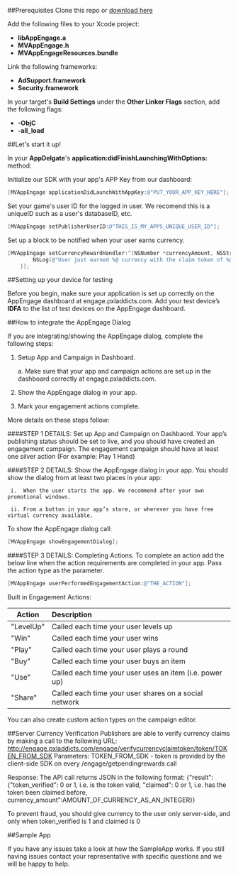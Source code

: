 ##Prerequisites
Clone this repo or [download here](https://github.com/midversestudios/AppEngage/archive/master.zip)

Add the following files to your Xcode project:
+ **libAppEngage.a** 
+ **MVAppEngage.h**
+ **MVAppEngageResources.bundle**


Link the following frameworks:
+ **AdSupport.framework**  
+ **Security.framework**
 


In your target's **Build Settings** under the **Other Linker Flags** section, add the following flags:
+ **-ObjC**
+ **-all_load**

##Let's start it up!




In your **AppDelgate**'s **application:didFinishLaunchingWithOptions:** method:

Initialize our SDK with your app's APP Key from our dashboard: 
```objective-c
[MVAppEngage applicationDidLaunchWithAppKey:@"PUT_YOUR_APP_KEY_HERE"];
```

Set your game's user ID for the logged in user.  We recomend this is a uniqueID such as a user's databaseID, etc.
```objective-c
[MVAppEngage setPublisherUserID:@"THIS_IS_MY_APPS_UNIQUE_USER_ID"];
```

Set up a block to be notified when your user earns currency.
```objective-c
[MVAppEngage setCurrencyRewardHandler:^(NSNumber *currencyAmount, NSString *currencyClaimToken){
        NSLog(@"User just earned %@ currency with the claim token of %@", currencyAmount, currencyClaimToken);
    }];
```

##Setting up your device for testing 

Before you begin, make sure your application is set up correctly on the AppEngage dashboard at engage.pxladdicts.com. Add your test device’s **IDFA** to the list of test devices on the AppEngage dashboard. 


##How to integrate the AppEngage Dialog

If you are integrating/showing the AppEngage dialog, complete the following steps:

1.	Setup App and Campaign in Dashboard.

	a.	Make sure that your app and campaign actions are set up in the dashboard correctly at engage.pxladdicts.com.
	
2.	Show the AppEngage dialog in your app.

3.	Mark your engagement actions complete.


More details on these steps follow:

####STEP 1 DETAILS: Set up App and Campaign on Dashbaord.
Your app’s publishing status should be set to live, and you should have created an engagement campaign.  The engagement campaign should have at least one silver action (For example: Play 1 Hand)

####STEP 2 DETAILS: Show the AppEngage dialog in your app.
You should show the dialog from at least two places in your app:

     i.  When the user starts the app. We recommend after your own promotional windows.
     
     ii. From a button in your app’s store, or wherever you have free virtual currency available.


To show the AppEngage dialog call:
```objective-c
[MVAppEngage showEngagementDialog];
```

####STEP 3 DETAILS: Completing Actions.
To complete an action add the below line when the action requirements are completed in your app. Pass the action type as the parameter.

```objective-c
[MVAppEngage userPerformedEngagementAction:@"THE_ACTION"];
```

	
Built in Engagement Actions:

| Action        | Description   |
| ------------- |:------------- |
| "LevelUp"     | Called each time your user levels up |
| "Win"      | Called each time your user wins      |
| "Play" |  Called each time your user plays a round      |
| "Buy" | Called each time your user buys an item      |
| "Use" | Called each time your user uses an item (i.e. power up)     |
| "Share" | Called each time your user shares on a social network     |

You can also create custom action types on the campaign editor.


##Server Currency Verification
Publishers are able to verify currency claims by making a call to the following URL:
	http://engage.pxladdicts.com/engage/verifycurrencyclaimtoken/token/TOKEN_FROM_SDK
	Parameters:
	TOKEN_FROM_SDK - token is provided by the client-side SDK on every /engage/getpendingrewards call

Response:
	The API call returns JSON in the following format:
	{"result": {"token_verified": 0 or 1, i.e. is the token valid, "claimed": 0 or 1, i.e. has the token been claimed before, currency_amount":AMOUNT_OF_CURRENCY_AS_AN_INTEGER}}

To prevent fraud, you should give currency to the user only server-side, and only when token_verified is 1 and claimed is 0





##Sample App

If you have any issues take a look at how the SampleApp works. If you still having issues contact your representative with specific questions and we will be happy to help.
